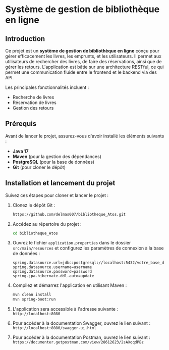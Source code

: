 # Système de gestion de bibliothèque en ligne

## Introduction

Ce projet est un **système de gestion de bibliothèque en ligne** conçu pour gérer efficacement les livres, les emprunts, et les utilisateurs. Il permet aux utilisateurs de rechercher des livres, de faire des réservations, ainsi que de gérer les retours. L'application est bâtie sur une architecture RESTful, ce qui permet une communication fluide entre le frontend et le backend via des API.

Les principales fonctionnalités incluent :
- Recherche de livres
- Réservation de livres
- Gestion des retours

## Prérequis

Avant de lancer le projet, assurez-vous d'avoir installé les éléments suivants :

- **Java 17**
- **Maven** (pour la gestion des dépendances)
- **PostgreSQL** (pour la base de données)
- **Git** (pour cloner le dépôt)

## Installation et lancement du projet

Suivez ces étapes pour cloner et lancer le projet :

1. Clonez le dépôt Git :
   ```bash
   https://github.com/delmas007/bibliotheque_Atos.git
    ```
   
2. Accédez au répertoire du projet :
    ```bash
    cd bibliotheque_Atos
    ```

3. Ouvrez le fichier `application.properties` dans le dossier `src/main/resources` et configurez les paramètres de connexion à la base de données :
   ```properties
   spring.datasource.url=jdbc:postgresql://localhost:5432/votre_base_de_donnees
   spring.datasource.username=username
   spring.datasource.password=password
   spring.jpa.hibernate.ddl-auto=update
   ```

4. Compilez et démarrez l'application en utilisant Maven :
   ```bash
   mvn clean install
   mvn spring-boot:run
   ```
   
5. L'application sera accessible à l'adresse suivante : `http://localhost:8080`

6. Pour accéder à la documentation Swagger, ouvrez le lien suivant : `http://localhost:8080/swagger-ui.html`

7. Pour accéder à la documentation Postman, ouvrez le lien suivant : `https://documenter.getpostman.com/view/28612623/2sAXqqdPBz` 